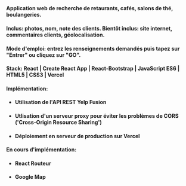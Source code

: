 ##
#### Application web de recherche de retaurants, cafés, salons de thé, boulangeries. 
#### Inclus: photos, nom, note des clients. Bientôt inclus: site internet, commentaires clients, géolocalisation.
#### Mode d'emploi: entrez les renseignements demandés puis tapez sur "Entrer" ou cliquez sur "GO".
#### Stack: React | Create React App | React-Bootstrap | JavaScript ES6 | HTML5 | CSS3 | Vercel
#### Implémentation:
* #### Utilisation de l'API REST Yelp Fusion
* #### Utlisation d'un serveur proxy pour éviter les problèmes de CORS ('Cross-Origin Resource Sharing')
* #### Déploiement en serveur de production sur Vercel

#### En cours d'implémentation:
* #### React Routeur
* #### Google Map
